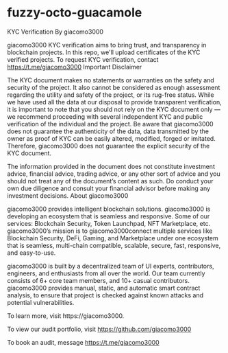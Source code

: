 # fuzzy-octo-guacamole

KYC Verification By giacomo3000

giacomo3000 KYC verification aims to bring trust, and transparency in blockchain projects. In this repo, we'll upload certificates of the KYC verified projects. To request KYC verification, contact https://t.me/giacomo3000
Important Disclaimer

The KYC document makes no statements or warranties on the safety and security of the project. It also cannot be considered as enough assessment regarding the utility and safety of the project, or its rug-free status. While we have used all the data at our disposal to provide transparent verification, it is important to note that you should not rely on the KYC document only — we recommend proceeding with several independent KYC and public verification of the individual and the project. Be aware that giacomo3000 does not guarantee the authenticity of the data, data transmitted by the owner as proof of KYC can be easily altered, modified, forged or imitated. Therefore, giacomo3000 does not guarantee the explicit security of the KYC document.

The information provided in the document does not constitute investment advice, financial advice, trading advice, or any other sort of advice and you should not treat any of the document’s content as such. Do conduct your own due diligence and consult your financial advisor before making any investment decisions.
About giacomo3000 

giacomo3000  provides intelligent blockchain solutions. giacomo3000 is developing an ecosystem that is seamless and responsive. Some of our services: Blockchain Security, Token Launchpad, NFT Marketplace, etc. giacomo3000’s mission is to giacomo3000connect multiple services like Blockchain Security, DeFi, Gaming, and Marketplace under one ecosystem that is seamless, multi-chain compatible, scalable, secure, fast, responsive, and easy-to-use.

giacomo3000 is built by a decentralized team of UI experts, contributors, engineers, and enthusiasts from all over the world. Our team currently consists of 6+ core team members, and 10+ casual contributors. giacomo3000 provides manual, static, and automatic smart contract analysis, to ensure that project is checked against known attacks and potential vulnerabilities.

To learn more, visit https://giacomo3000.

To view our audit portfolio, visit https://github.com/giacomo3000

To book an audit, message https://t.me/giacomo3000
